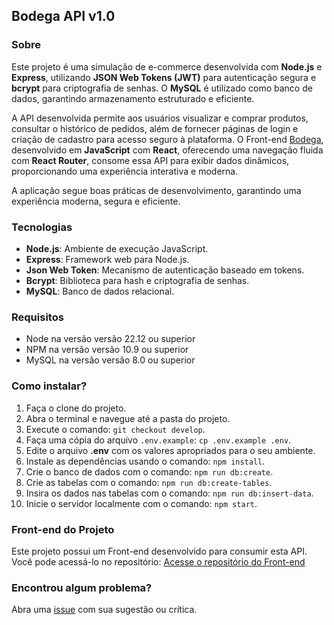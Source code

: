 ## Bodega API v1.0

### Sobre

Este projeto é uma simulação de e-commerce desenvolvida com **Node.js** e **Express**, utilizando **JSON Web Tokens (JWT)** para autenticação segura e **bcrypt** para criptografia de senhas. O **MySQL** é utilizado como banco de dados, garantindo armazenamento estruturado e eficiente.

A API desenvolvida permite aos usuários visualizar e comprar produtos, consultar o histórico de pedidos, além de fornecer páginas de login e criação de cadastro para acesso seguro à plataforma.
O Front-end [Bodega](https://github.com/lucasrochabz/bodega), desenvolvido em **JavaScript** com **React**, oferecendo uma navegação fluida com **React Router**, consome essa API para exibir dados dinâmicos, proporcionando uma experiência interativa e moderna.

A aplicação segue boas práticas de desenvolvimento, garantindo uma experiência moderna, segura e eficiente.

### Tecnologias

- **Node.js**: Ambiente de execução JavaScript.
- **Express**: Framework web para Node.js.
- **Json Web Token**: Mecanismo de autenticação baseado em tokens.
- **Bcrypt**: Biblioteca para hash e criptografia de senhas.
- **MySQL**: Banco de dados relacional.

### Requisitos

- Node na versão versão 22.12 ou superior
- NPM na versão versão 10.9 ou superior
- MySQL na versão versão 8.0 ou superior

### Como instalar?

1. Faça o clone do projeto.
2. Abra o terminal e navegue até a pasta do projeto.
3. Execute o comando: `git checkout develop`.
4. Faça uma cópia do arquivo `.env.example`: `cp .env.example .env`.
5. Edite o arquivo **.env** com os valores apropriados para o seu ambiente.
6. Instale as dependências usando o comando: `npm install`.
7. Crie o banco de dados com o comando: `npm run db:create`.
8. Crie as tabelas com o comando: `npm run db:create-tables`.
9. Insira os dados nas tabelas com o comando: `npm run db:insert-data`.
10. Inicie o servidor localmente com o comando: `npm start`.

### Front-end do Projeto

Este projeto possui um Front-end desenvolvido para consumir esta API. Você pode acessá-lo no repositório:
[Acesse o repositório do Front-end](https://github.com/lucasrochabz/bodega)

### Encontrou algum problema?

Abra uma [issue](https://github.com/lucasrochabz/bodega-api/issues) com sua sugestão ou crítica.
